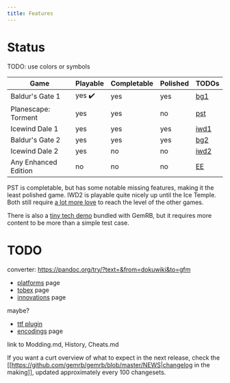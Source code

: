 ```yaml
---
title: Features
---
```


# Status

TODO: use colors or symbols

Game | Playable | Completable | Polished | TODOs
---- | -------- | ----------- | -------- | ------
Baldur's Gate 1 | yes :heavy_check_mark:  | yes | yes | [bg1](https://github.com/gemrb/gemrb/labels/game%3A%20bg1)
Planescape: Torment | yes | yes | no | [pst](https://github.com/gemrb/gemrb/labels/game%3A%20pst)
Icewind Dale  1 | yes | yes | yes | [iwd1](https://github.com/gemrb/gemrb/labels/game%3A%20iwd1)
Baldur's Gate 2 | yes | yes | yes | [bg2](https://github.com/gemrb/gemrb/labels/game%3A%20bg2)
Icewind Dale  2 | yes | no | no | [iwd2](https://github.com/gemrb/gemrb/labels/game%3A%20iwd2)
Any Enhanced Edition | no | no | no | [EE](https://github.com/gemrb/gemrb/issues/164)

PST is completable, but has some notable missing features, making it the least polished game.
IWD2 is playable quite nicely up until the Ice Temple. Both still require [a lot more
love](contribute) to reach the level of the other games.

There is also a [tiny tech
demo](https://github.com/gemrb/gemrb/tree/master/demo) bundled with GemRB,
but it requires more content to be more than a simple test case.


# TODO
converter: https://pandoc.org/try/?text=&from=dokuwiki&to=gfm

  * [platforms](http://www.gemrb.org/wiki/doku.php?id=engine:platforms) page
  * [tobex](http://www.gemrb.org/wiki/doku.php?id=engine:tobex) page
  * [innovations](http://www.gemrb.org/wiki/doku.php?id=innovations) page


maybe?
  * [ttf plugin](http://www.gemrb.org/wiki/doku.php?id=plugins:ttf)
  * [encodings](http://www.gemrb.org/wiki/doku.php?id=engine:encodings) page

link to	Modding.md, History, Cheats.md


If you want a curt overview of what to expect in the next release, check the [[https://github.com/gemrb/gemrb/blob/master/NEWS|changelog in the making]], updated approximately every 100 changesets.
